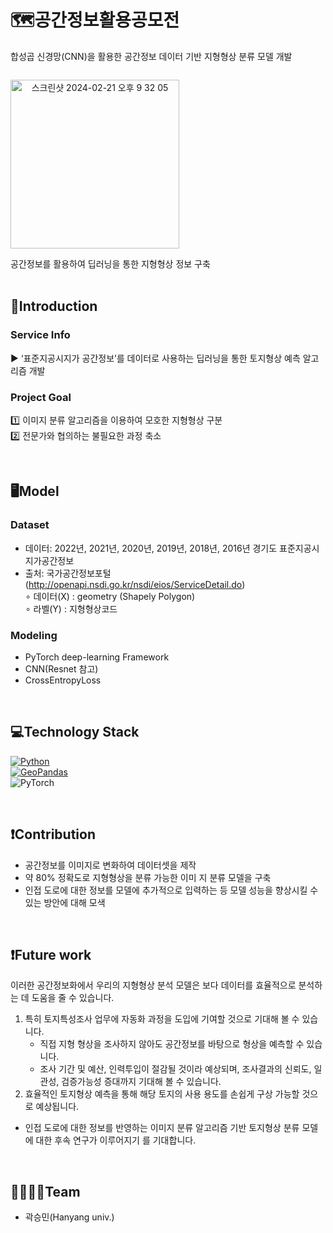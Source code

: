 # 🗺️공간정보활용공모전
합성곱 신경망(CNN)을 활용한 공간정보 데이터 기반 지형형상 분류 모델 개발

<div style="display: flex;">
<p align="center"><img width="270" alt="스크린샷 2024-02-21 오후 9 32 05" src="https://github.com/dbtjgus6988/-/assets/144633320/4ba1e961-e3cb-4a65-a47b-dbe54c96158c"></p>
</div>
 공간정보를 활용하여 딥러닝을 통한 지형형상 정보 구축 <br>
<br>


## 📌Introduction

### Service Info
▶️ ‘표준지공시지가 공간정보’를 데이터로 사용하는 딥러닝을 통한 토지형상 예측 알고리즘 개발
  
### Project Goal
1️⃣ 이미지 분류 알고리즘을 이용하여 모호한 지형형상 구분 <br>
2️⃣ 전문가와 협의하는 불필요한 과정 축소

<br>
     
## 🖥️Model

### Dataset
- 데이터: 2022년, 2021년, 2020년, 2019년, 2018년, 2016년 경기도 표준지공시지가공간정보 <br>
- 출처: 국가공간정보포털(http://openapi.nsdi.go.kr/nsdi/eios/ServiceDetail.do) <br>
∘ 데이터(X) : geometry (Shapely Polygon) <br>
∘ 라벨(Y) : 지형형상코드

### Modeling
- PyTorch deep-learning Framework
- CNN(Resnet 참고)
- CrossEntropyLoss
  
<br>

## 💻Technology Stack
[![Python](https://img.shields.io/badge/Python-3776AB?style=for-the-badge&logo=python&logoColor=white)](https://www.python.org/) <br>
[![GeoPandas](https://img.shields.io/badge/GeoPandas-43B02A?style=for-the-badge&logo=GeoPandas&logoColor=green
)](https://geopandas.org/en/stable/getting_started/introduction.html) <br>
![PyTorch](https://img.shields.io/badge/PyTorch-%23EE4C2C.svg?style=for-the-badge&logo=PyTorch&logoColor=white)

<br>

## ❗️Contribution
- 공간정보를 이미지로 변화하여 데이터셋을 제작
- 약 80% 정확도로 지형형상을 분류 가능한 이미 지 분류 모델을 구축
- 인접 도로에 대한 정보를 모델에 추가적으로 입력하는 등 모델 성능을 향상시킬 수 있는 방안에 대해 모색

<br>

## ❗️Future work
이러한 공간정보화에서 우리의 지형형상 분석 모델은 보다 데이터를 효율적으로 분석하는 데 도움을 줄 수 있습니다. <br>
1) 특히 토지특성조사 업무에 자동화 과정을 도입에 기여할 것으로 기대해 볼 수 있습니다.<br>
   - 직접 지형 형상을 조사하지 않아도 공간정보를 바탕으로 형상을 예측할 수 있습니다.<br>
   - 조사 기간 및 예산, 인력투입이 절감될 것이라 예상되며, 조사결과의 신뢰도, 일관성, 검증가능성 증대까지 기대해 볼 수 있습니다. <br>
2) 효율적인 토지형상 예측을 통해 해당 토지의 사용 용도를 손쉽게 구상 가능할 것으로 예상됩니다.
+ 인접 도로에 대한 정보를 반영하는 이미지 분류 알고리즘 기반 토지형상 분류 모델에 대한 후속 연구가 이루어지기 를 기대합니다.
  
<br>

## 👩‍👩‍👧‍👦Team
- 곽승민(Hanyang univ.)
